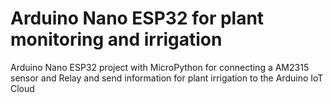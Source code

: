# Arduino Nano ESP32 for plant monitoring and irrigation

Arduino Nano ESP32 project with MicroPython for connecting a AM2315 sensor and Relay and send information for plant irrigation to the Arduino IoT Cloud
